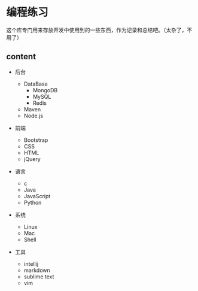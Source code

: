 # 编程练习

这个库专门用来存放开发中使用到的一些东西，作为记录和总结吧。（太杂了，不用了）

## content

- 后台
  - DataBase
    - MongoDB
    - MySQL
    - Redis
  - Maven
  - Node.js

- 前端
  - Bootstrap
  - CSS
  - HTML
  - jQuery

- 语言
  - c
  - Java
  - JavaScript
  - Python

- 系统
  - Linux
  - Mac
  - Shell

- 工具
  - intellij
  - markdown
  - sublime text
  - vim

